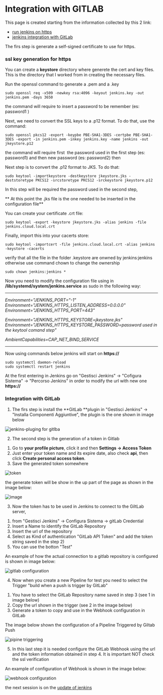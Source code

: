 # Integration with GITLAB

This page is created starting from the information collected by this 2 link:

* [run jenkins on https](https://www.virtualizationhowto.com/2021/09/install-jenkins-on-ubuntu-21-04-with-self-signed-ssl-certificate/]) 
* [jenkins integration with GitLab](https://medium.com/@xthewiz/notify-jenkins-for-push-event-on-gitlab-18e2e4104827)

The firs step is generate a self-signed certificate to use for https.

### ssl key generation for https 

You can create a **keystore** directory where generete the cert and key files. This is the directory that I worked from in creating the necessary files. 

Run the openssl command to generate a .pem and a .key

    sudo openssl req -x509 -newkey rsa:4096 -keyout jenkins.key -out jenkins.pem -days 3650

the command will require to insert a password to be remember (es: password1 )

Next, we need to convert the SSL keys to a .p12 format. To do that, use the command:

    sudo openssl pkcs12 -export -keypbe PBE-SHA1-3DES -certpbe PBE-SHA1-3DES -export -in jenkins.pem -inkey jenkins.key -name jenkins -out jkeystore.p12

the command will require first  the password used in the first step (es: password1) and then new password (es: password2) then

Next step is to convert the .p12 format to JKS. To do that:

    sudo keytool -importkeystore -destkeystore jkeystore.jks -deststoretype PKCS12 -srcstoretype PKCS12 -srckeystore jkeystore.p12

In this step will be required the password used in the second step,

** At this point the .jks file is the one needed to be inserted in the configuration file**

You can create your certificate .crt file:

    sudo keytool -export -keystore jkeystore.jks -alias jenkins -file jenkins.cloud.local.crt

Finally, import this into your cacerts store:

    sudo keytool -importcert -file jenkins.cloud.local.crt -alias jenkins -keystore -cacerts

verify that all the file in the folder .keystore are onwned by jenkins:jenkins otherwise use command chown to change the ownership

    sudo chown jenkins:jenkins *


Now you need to modify the configuration file using in **/lib/systemd/system/jenkins.service** as sudo  in the following way:

--------------------------------------
*Environment="JENKINS_PORT="-1"*
*Environment="JENKINS_HTTPS_LISTEN_ADDRESS=0.0.0.0"*
*Environment="JENKINS_HTTPS_PORT=443"*

*Environment="JENKINS_HTTPS_KEYSTORE=jkeystore.jks"*
*Environment="JENKINS_HTTPS_KEYSTORE_PASSWORD=password used in the keytool comand step"*

*AmbientCapabilities=CAP_NET_BIND_SERVICE*

-----------------------------------------

Now using commands below jenkins will start on **https://<IP>**

    sudo systemctl daemon-reload
    sudo systemctl restart jenkins

At the first entering in Jenkins go on "Gestisci Jenkins" -> "Cofigura Sistema" -> "Percorso Jenkins" in order to modify the url with new one  **https://<IP>**


### Integration with GitLab 

1) The firs step is install the **GitLab **plugin in "Gestisci Jenkins" -> "Installa Componenti Aggiuntive", the plugin is the one shown in image below

![jenkins-pluging for gitlba](images/jenkins-gitlab-plugin.png "install plugin")


2) The second step is the generation of a token in Gitlab

1. Go to **your profile picture**, click it and then **Settings -> Access Token**
1. Just enter your token name and its expire date, also check **api**, then click **Create personal access token**.
1. Save the generated token somewhere 

![token](images/jenkins-gitlab-1.png)

the generate token will be show in the up part of the page as shown in the image below:

![image](images/jenkins-gitlab-2.png)


3) Now the token has to be used in Jenkins to connect to the GiltLab server, 

1. from "Gestisci Jenkins" -> Configura Sistema -> gitLab Credential
1. Insert a Name to identify the GitLab Repository
1. Insert the url of the repository
1. Select as Kind of authentication "GitLab API Token" and add the token string saved in the step 2) 
1. You can use the botton "Test"

An example of how the actual connection to a gitlab repository is configured is shown in image below:

![gitlab configuration](images/jenkins-gitlab-3.png "gitlab configuration")


4) Now when you create a new Pipeline for test you need to select the Trigger "build when a push is trigger by GitLab"

1. You have to select the GitLab Repository name saved in step 3 (see 1 in image below)
1. Copy the url shown in the trigger (see 2 in the image below)
1. Generate a token to copy and use in the Webhook configuration in GitLab

The image below shown the configuration of a Pipeline Triggered by Giltab Push

![pipine triggering](images/jenkins-gitlab-4.png "pipine triggering")


5) In this last step it is needed configure the GitLab Webhook using the url and the token information obtained in step 4. It is important NOT check the ssl verification

An example of configuration of Webhook is shown in the image below:

![webhook configuration](images/jenkins-gitlab-5.png "webhook configuration")

the next session is on the [update of jenkins](jenkins_update.md)